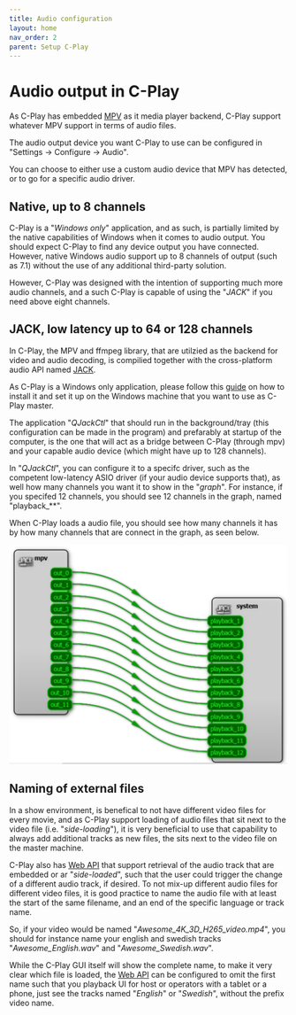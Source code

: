 ```yaml
---
title: Audio configuration
layout: home
nav_order: 2
parent: Setup C-Play
---
```


# Audio output in C-Play

As C-Play has embedded [MPV](https://mpv.io/) as it media player backend, C-Play support whatever MPV support in terms of audio files.

The audio output device you want C-Play to use can be configured in "Settings -> Configure -> Audio".

You can choose to either use a custom audio device that MPV has detected, or to go for a specific audio driver.

## Native, up to 8 channels

C-Play is a "*Windows only*" application, and as such, is partially limited by the native capabilities of Windows when it comes to audio output. You should expect C-Play to find any device output you have connected. However, native Windows audio support up to 8 channels of output (such as 7.1) without the use of any additional third-party solution.

However, C-Play was designed with the intention of supporting much more audio channels, and a such C-Play is capable of using the "*JACK*" if you need above eight channels.

## JACK, low latency up to 64 or 128 channels

In C-Play, the MPV and ffmpeg library, that are utilzied as the backend for video and audio decoding, is compilied together with the cross-platform audio API named [JACK](https://jackaudio.org/).

As C-Play is a Windows only application, please follow this [guide](https://jackaudio.org/faq/jack_on_windows.html) on how to install it and set it up on the Windows machine that you want to use as C-Play master.

The application "*QJackCtl*" that should run in the background/tray (this configuration can be made in the program) and prefarably at startup of the computer, is the one that will act as a bridge between C-Play (through mpv) and your capable audio device (which might have up to 128 channels). 

In "*QJackCtl*", you can configure it to a specifc driver, such as the competent low-latency ASIO driver (if your audio device supports that), as well how many channels you want it to show in the "*graph*". For instance, if you specifed 12 channels, you should see 12 channels in the graph, named "playback_**".

When C-Play loads a audio file, you should see how many channels it has by how many channels that are connect in the graph, as seen below.

 ![Jack](../../assets/jack/12_channels.png)

## Naming of external files

In a show environment, is benefical to not have different video files for every movie, and as C-Play support loading of audio files that sit next to the video file (i.e. "*side-loading*"), it is very beneficial to use that capability to always add additional tracks as new files, the sits next to the video file on the master machine.

C-Play also has [Web API](../remote/api.md) that support retrieval of the audio track that are embedded or ar "*side-loaded*", such that the user could trigger the change of a different audio track, if desired. To not mix-up different audio files for different video files, it is good practice to name the audio file with at least the start of the same filename, and an end of the specific language or track name.

So, if your video would be named "*Awesome_4K_3D_H265_video.mp4*", you should for instance name your english and swedish tracks "*Awesome_English.wav*" and "*Awesome_Swedish.wav*".

While the C-Play GUI itself will show the complete name, to make it very clear which file is loaded, the [Web API](../remote/api.md) can be configured to omit the first name such that you playback UI for host or operators with a tablet or a phone, just see the tracks named "*English*" or "*Swedish*", without the prefix video name.
